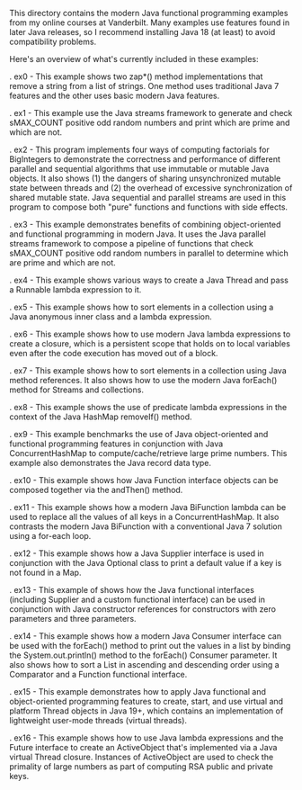 This directory contains the modern Java functional programming
examples from my online courses at Vanderbilt.  Many examples use
features found in later Java releases, so I recommend installing Java
18 (at least) to avoid compatibility problems.

Here's an overview of what's currently included in these examples:

. ex0 - This example shows two zap*() method implementations that
        remove a string from a list of strings.  One method uses
        traditional Java 7 features and the other uses basic modern
        Java features.

. ex1 - This example use the Java streams framework to generate and
        check sMAX_COUNT positive odd random numbers and print which
        are prime and which are not.

. ex2 - This program implements four ways of computing factorials for
        BigIntegers to demonstrate the correctness and performance of
        different parallel and sequential algorithms that use
        immutable or mutable Java objects.  It also shows (1) the
        dangers of sharing unsynchronized mutable state between
        threads and (2) the overhead of excessive synchronization of
        shared mutable state.  Java sequential and parallel streams
        are used in this program to compose both "pure" functions and
        functions with side effects.

. ex3 - This example demonstrates benefits of combining
        object-oriented and functional programming in modern Java.  It
        uses the Java parallel streams framework to compose a pipeline
        of functions that check sMAX_COUNT positive odd random numbers
        in parallel to determine which are prime and which are not.

. ex4 - This example shows various ways to create a Java Thread and
        pass a Runnable lambda expression to it.

. ex5 - This example shows how to sort elements in a collection using
        a Java anonymous inner class and a lambda expression.

. ex6 - This example shows how to use modern Java lambda expressions
        to create a closure, which is a persistent scope that holds on
        to local variables even after the code execution has moved out
        of a block.

. ex7 - This example shows how to sort elements in a collection using
        Java method references.  It also shows how to use the modern
        Java forEach() method for Streams and collections.

. ex8 - This example shows the use of predicate lambda expressions in
        the context of the Java HashMap removeIf() method.

. ex9 - This example benchmarks the use of Java object-oriented and
        functional programming features in conjunction with Java
        ConcurrentHashMap to compute/cache/retrieve large prime
        numbers.  This example also demonstrates the Java record data
        type.

. ex10 - This example shows how Java Function interface objects can be
         composed together via the andThen() method.

. ex11 - This example shows how a modern Java BiFunction lambda can be
         used to replace all the values of all keys in a
         ConcurrentHashMap.  It also contrasts the modern Java
         BiFunction with a conventional Java 7 solution using a
         for-each loop.

. ex12 - This example shows how a Java Supplier interface is used in
         conjunction with the Java Optional class to print a default
         value if a key is not found in a Map.

. ex13 - This example of shows how the Java functional interfaces
         (including Supplier and a custom functional interface) can be
         used in conjunction with Java constructor references for
         constructors with zero parameters and three parameters.

. ex14 - This example shows how a modern Java Consumer interface can
         be used with the forEach() method to print out the values in
         a list by binding the System.out.println() method to the
         forEach() Consumer parameter.  It also shows how to sort a
         List in ascending and descending order using a Comparator and
         a Function functional interface.

. ex15 - This example demonstrates how to apply Java functional and
         object-oriented programming features to create, start, and
         use virtual and platform Thread objects in Java 19+, which
         contains an implementation of lightweight user-mode threads
         (virtual threads).

. ex16 - This example shows how to use Java lambda expressions and the
         Future interface to create an ActiveObject that's implemented
         via a Java virtual Thread closure.  Instances of ActiveObject
         are used to check the primality of large numbers as part of
         computing RSA public and private keys.
